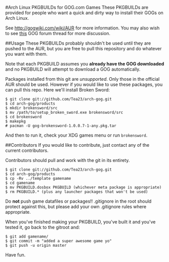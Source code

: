 #Arch Linux PKGBUILDs for GOG.com Games
These PKGBUILDs are provided for people who want a quick and dirty way to install their GOGs on Arch Linux.

See http://gogwiki.com/wiki/AUR for more information. You may also wish to see [this](http://www.gog.com/en/forum/general/project_arch_linux_pkgbuild_installers_for_gogs)
GOG forum thread for more discussion.

##Usage
These PKGBUILDs probably shouldn't be used until they are pushed to the AUR, but you are free to pull this
repository and do whatever you want with them.

Note that each PKGBUILD assumes you **already have the GOG downloaded** and no PKGBUILD will attempt to download
a GOG automatically.

Packages installed from this git are *unsupported*. Only those in the official AUR should be used. However if you
would like to use these packages, you can pull this repo. Here we'll install Broken Sword:

    $ git clone git://github.com/Tea23/arch-gog.git
    $ cd arch-gog/products
    $ mkdir brokensword/src
    $ mv /path/to/setup_broken_sword.exe brokensword/src
    $ cd brokensword
    $ makepkg
    # pacman -U gog-brokensword-1.0.0.7-1-any.pkg.tar
    
And then to run it, check your XDG games menu or run `brokensword`.

##Contributors
If you would like to contribute, just contact any of the current contributors.

Contributors should pull and work with the git in its entirety.

    $ git clone git://github.com/Tea23/arch-gog.git
    $ cd arch-gog/products
    $ cp -Rv ../template gamename
    $ cd gamename
    $ mv PKGBUILD.dosbox PKGBUILD (whichever meta package is appropriate)
    $ rm PKGBUILD.* (plus any launcher packages that won't be used)
    
Do **not** push game datafiles or packages!! .gitignore in the root should protect against this, but please
add your own .gitignore rules where appropriate.

When you've finished making your PKGBUILD, you've built it and you've tested it, go back to the gitroot and:

    $ git add gamename/
    $ git commit -m "added a super awesome game yo"
    $ git push -u origin master

Have fun.
